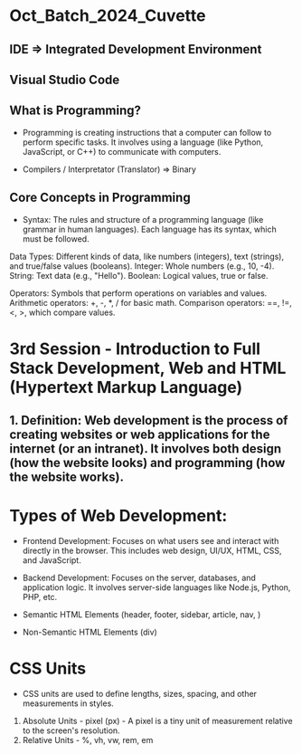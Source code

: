 # Oct_Batch_2024_Cuvette

## IDE => Integrated Development Environment

## Visual Studio Code

## What is Programming?

- Programming is creating instructions that a computer can follow to perform specific tasks. It involves using a language (like Python, JavaScript, or C++) to communicate with computers.

- Compilers / Interpretator (Translator) => Binary

## Core Concepts in Programming

- Syntax: The rules and structure of a programming language (like grammar in human languages). Each language has its syntax, which must be followed.

Data Types: Different kinds of data, like numbers (integers), text (strings), and true/false values (booleans).
Integer: Whole numbers (e.g., 10, -4).
String: Text data (e.g., "Hello").
Boolean: Logical values, true or false.

Operators: Symbols that perform operations on variables and values.
Arithmetic operators: +, -, \*, / for basic math.
Comparison operators: ==, !=, <, >, which compare values.

# 3rd Session - Introduction to Full Stack Development, Web and HTML (Hypertext Markup Language)

<!-- 1. Introduction to Web Development -->

## 1. Definition: Web development is the process of creating websites or web applications for the internet (or an intranet). It involves both design (how the website looks) and programming (how the website works).

# Types of Web Development:

- Frontend Development: Focuses on what users see and interact with directly in the browser. This includes web design, UI/UX, HTML, CSS, and JavaScript.

- Backend Development: Focuses on the server, databases, and application logic. It involves server-side languages like Node.js, Python, PHP, etc.

- Semantic HTML Elements (header, footer, sidebar, article, nav, )
- Non-Semantic HTML Elements (div)

# CSS Units

- CSS units are used to define lengths, sizes, spacing, and other measurements in styles.

1. Absolute Units - pixel (px) - A pixel is a tiny unit of measurement relative to the screen's resolution.
2. Relative Units - %, vh, vw, rem, em

